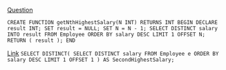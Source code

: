 [Question](https://leetcode.com/problems/nth-highest-salary/)

``CREATE FUNCTION getNthHighestSalary(N INT) RETURNS INT
  BEGIN
    DECLARE result INT;
      SET result = NULL;
      SET N = N - 1;
      SELECT DISTINCT salary INTO result
      FROM Employee
      ORDER BY salary DESC
      LIMIT 1 OFFSET N;
    RETURN (
      result
  );
END``

[Link](https://leetcode.com/problems/second-highest-salary/)
``
  SELECT DISTINCT(
  SELECT DISTINCT salary FROM Employee e
  ORDER BY salary DESC LIMIT 1 OFFSET 1
) AS SecondHighestSalary;
``